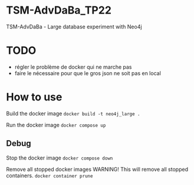 # TSM-AdvDaBa_TP22
TSM-AdvDaBa - Large database experiment with Neo4j


# TODO
- régler le problème de docker qui ne marche pas
- faire le nécessaire pour que le gros json ne soit pas en local

# How to use
Build the docker image
`docker build -t neo4j_large .`

Run the docker image
`docker compose up`

## Debug
Stop the docker image
`docker compose down`

Remove all stopped docker images
WARNING! This will remove all stopped containers.
`docker container prune`

